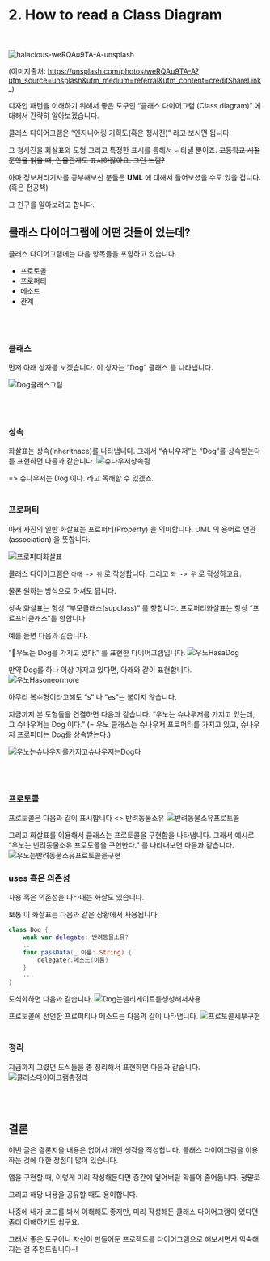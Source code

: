# 2. How to read a Class Diagram
<br/><br/>
![halacious-weRQAu9TA-A-unsplash](https://user-images.githubusercontent.com/65879950/129724690-3b9f5abd-aa8d-40dd-a25b-7d7da5c16258.jpg)

(이미지출처: https://unsplash.com/photos/weRQAu9TA-A?utm_source=unsplash&utm_medium=referral&utm_content=creditShareLink_)

디자인 패턴을 이해하기 위해서 좋은 도구인 “클래스 다이어그램 (Class diagram)” 에 대해서 간략히 알아보겠습니다.

클래스 다이어그램은 “엔지니어링 기획도(혹은 청사진)” 라고 보시면 됩니다.

그 청사진을 화살표와 도형 그리고 특정한 표시를 통해서 나타낼 뿐이죠.
~~고등학교 시절 문학을 읽을 때, 인물관계도 표시하잖아요. 그런 느낌?~~

아마 정보처리기사를 공부해보신 분들은 **UML** 에 대해서 들어보셨을 수도 있을 겁니다. (혹은 전공책)

그 친구를 알아보려고 합니다.

## 클래스 다이어그램에 어떤 것들이 있는데?

클래스 다이어그램에는 다음 항목들을 포함하고 있습니다.
- 프로토콜
- 프로퍼티
- 메소드
- 관계

<br/><br/>
### 클래스
먼저 아래 상자를 보겠습니다.
이 상자는 “Dog” 클래스 를 나타냅니다.

![Dog클래스그림](https://user-images.githubusercontent.com/65879950/129723359-80b58b5a-6745-4bd9-bd7f-088efd07b445.jpeg)



<br/><br/>
### 상속
화살표는 상속(Inheritnace)를 나타냅니다.
그래서 “슈나우저”는 “Dog”를 상속받는다를 표현하면 다음과 같습니다.
![슈나우저상속됨](https://user-images.githubusercontent.com/65879950/129723454-9b531f74-56ec-478a-87b9-43b862229c96.jpeg)


=> 슈나우저는 Dog 이다. 라고 독해할 수 있겠죠.
<br/><br/>
### 프로퍼티
아래 사진의 일반 화살표는 프로퍼티(Property) 을 의미합니다.
UML 의 용어로 연관(association) 을 뜻합니다.

![프로퍼티화살표](https://user-images.githubusercontent.com/65879950/129724096-550f3549-84fc-4d31-b37b-c71b9ae9c603.jpeg)


클래스 다이어그램은 `아래 -> 위` 로 작성합니다.
그리고 `좌 -> 우` 로 작성하고요.

물론 원하는 방식으로 하셔도 됩니다.

상속 화살표는 항상  “부모클래스(supclass)” 를 향합니다.
프로퍼티화살표는 항상 “프로프티클래스”를 향합니다.

예를 들면 다음과 같습니다.

“우노는 Dog를 가지고 있다.” 를 표현한 다이어그램입니다.
![우노HasaDog](https://user-images.githubusercontent.com/65879950/129724113-9ad289c0-ec28-4d44-8f4b-cb3fadc7a343.jpeg)

만약 Dog를 하나 이상 가지고 있다면, 아래와 같이 표현합니다.
![우노Hasoneormore](https://user-images.githubusercontent.com/65879950/129724122-45204e6b-18b1-4683-9c46-00ac2ac8d66c.jpeg)

아무리 복수형이라고해도 “s” 나 “es”는 붙이지 않습니다.

지금까지 본 도형들을 연결하면 다음과 같습니다.
“우노는 슈나우저를 가지고 있는데, 그 슈나우저는 Dog 이다.”
(= 우노 클래스는 슈나우저 프로퍼티를 가지고 있고, 슈나우저 프로퍼티는 Dog를 상속받는다.)

![우노는슈나우저를가지고슈나우저는Dog다](https://user-images.githubusercontent.com/65879950/129724140-e57b6a59-8f17-4cf2-abd0-505cb21625e3.jpeg)

<br/><br/>
### 프로토콜
프로토콜은 다음과 같이 표시합니다
<<protocol>>
반려동물소유
![반려동물소유프로토콜](https://user-images.githubusercontent.com/65879950/129724148-bed84536-29ad-4a2b-ac3f-2b3d0cf17080.jpeg)

그리고 화살표를 이용해서 클래스는 프로토콜을 구현함을 나타냅니다.
그래서 예시로
“우노는 반려동물소유 프로토콜을 구현한다.”
를 나타내보면 다음과 같습니다.
![우노는반려동물소유프로토콜을구현](https://user-images.githubusercontent.com/65879950/129724165-bcb1f7e2-00af-475c-84c9-8a13c6376138.jpeg)

### uses 혹은 의존성
사용 혹은 의존성을 나타내는 화살도 있습니다.

보통 이 화살표는 다음과 같은 상황에서 사용됩니다.
```swift
class Dog {
	weak var delegate: 반려동물소유?
	...
	func passData(_ 이름: String) {
		delegate?.매소드(이름)
	}
	...
}
```

도식화하면 다음과 같습니다.
![Dog는델리게이트를생성해서사용](https://user-images.githubusercontent.com/65879950/129724181-a8963678-f903-4e43-97dc-26319d186e92.jpeg)

프로토콜에 선언한 프로퍼티나 메소드는 다음과 같이 나타냅니다.
![프로토콜세부구현](https://user-images.githubusercontent.com/65879950/129724192-7a38ceca-8d4b-4d70-b017-9efc5c08db2b.jpeg)
<br/><br/>
### 정리
지금까지 그렸던 도식들을 총 정리해서 표현하면 다음과 같습니다.
![클래스다이어그램총정리](https://user-images.githubusercontent.com/65879950/129724195-6f8ee4c1-247c-41f8-90f8-070c2be75791.jpeg)

<br/><br/>
## 결론
이번 글은 결론지을 내용은 없어서 개인 생각을 작성합니다.
클래스 다이어그램을 이용하는 것에 대한 장점이 많이 있습니다.

앱을 구현할 때, 이렇게 미리 작성해둔다면 중간에 엎어버릴 확률이 줄어듦니다.
~~정말로~~

그리고 해당 내용을 공유할 때도 용이합니다.

나중에 내가 코드를 봐서 이해해도 좋지만, 미리 작성해둔 클래스 다이어그램이 있다면 좀더 이해하기도 쉽구요.

그래서 좋은 도구이니 자신이 만들어둔 프로젝트를 다이어그램으로 해보시면서 익숙해지는 걸 추천드립니다~!
